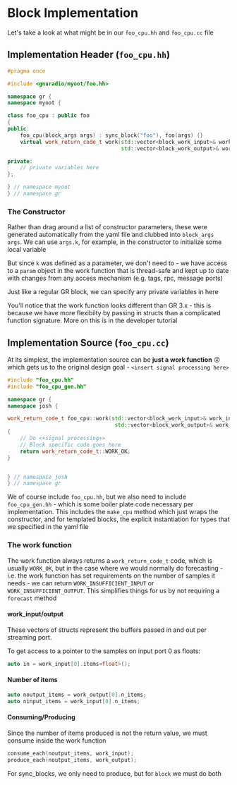 # Block Implementation

Let's take a look at what might be in our `foo_cpu.hh` and `foo_cpu.cc` file

## Implementation Header (`foo_cpu.hh`)
```cpp
#pragma once

#include <gnuradio/myoot/foo.hh>

namespace gr {
namespace myoot {

class foo_cpu : public foo
{
public:
    foo_cpu(block_args args) : sync_block("foo"), foo(args) {}
    virtual work_return_code_t work(std::vector<block_work_input>& work_input,
                                    std::vector<block_work_output>& work_output) override;

private:
    // private variables here
};

} // namespace myoot
} // namespace gr
```
### The Constructor
Rather than drag around a list of constructor parameters, these were generated automatically
from the yaml file and clubbed into `block_args args`.  We can use `args.k`, for example, in
the constructor to initialize some local variable

But since `k` was defined as a parameter, we don't need to - we have access to a `param` object
in the work function that is thread-safe and kept up to date with changes from any access mechanism
(e.g. tags, rpc, message ports)

Just like a regular GR block, we can specify any private variables in here

You'll notice that the work function looks different than GR 3.x - this is because we have
more flexibilty by passing in structs than a complicated function signature.  More on this is 
in the developer tutorial

## Implementation Source (`foo_cpu.cc`)

At its simplest, the implementation source can be __just a work function__ :open_mouth: which gets
us to the original design goal - `<insert signal processing here>`

```cpp
#include "foo_cpu.hh"
#include "foo_cpu_gen.hh"

namespace gr {
namespace josh {

work_return_code_t foo_cpu::work(std::vector<block_work_input>& work_input,
                                  std::vector<block_work_output>& work_output)
{
    // Do <+signal processing+>
    // Block specific code goes here
    return work_return_code_t::WORK_OK;
}


} // namespace josh
} // namespace gr
```

We of course include `foo_cpu.hh`, but we also need to include `foo_cpu_gen.hh` - which is some
boiler plate code necessary per implementation.  This includes the `make_cpu` method which 
just wraps the constructor, and for templated blocks, the explicit instantiation for types
that we specified in the yaml file

### The work function

The work function always returns a `work_return_code_t` code, which is usually `WORK_OK`, but in 
the case where we would normally do forecasting - i.e. the work function has set requirements on
the number of samples it needs - we can return `WORK_INSUFFICIENT_INPUT` or `WORK_INSUFFICIENT_OUTPUT`.
This simplifies things for us by not requiring a `forecast` method

#### work_input/output
These vectors of structs represent the buffers passed in and out per streaming port.

To get access to a pointer to the samples on input port 0 as floats:
```cpp
auto in = work_input[0].items<float>();
```
#### Number of items
```cpp
auto noutput_items = work_output[0].n_items;
auto ninput_items = work_input[0].n_items;
```

#### Consuming/Producing

Since the number of items produced is not the return value, we must consume inside the work function
```cpp
consume_each(noutput_items, work_input);
produce_each(noutput_items, work_output);
```
For sync_blocks, we only need to produce, but for `block` we must do both